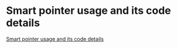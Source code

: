 # Smart pointer usage and its code details
[Smart pointer usage and its code details](https://aiwithcloud.com/2022/09/19/smart_pointer_usage_and_its_code_details/)